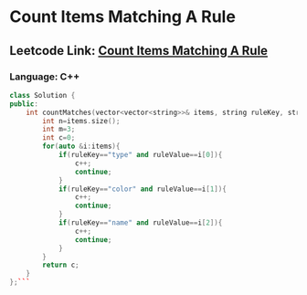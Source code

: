 # Count Items Matching A Rule

## Leetcode Link: [Count Items Matching A Rule](https://leetcode.com/problems/count-items-matching-a-rule/)
### Language: C++

```cpp
class Solution {
public:
    int countMatches(vector<vector<string>>& items, string ruleKey, string ruleValue) {
        int n=items.size();
        int m=3;
        int c=0;
        for(auto &i:items){
            if(ruleKey=="type" and ruleValue==i[0]){
                c++;
                continue;
            }
            if(ruleKey=="color" and ruleValue==i[1]){
                c++;
                continue;
            }
            if(ruleKey=="name" and ruleValue==i[2]){
                c++;
                continue;
            }
        }
        return c;
    }
};```



